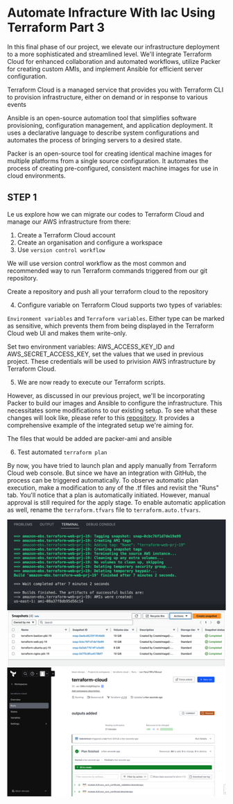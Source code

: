 # Automate Infracture With Iac Using Terraform Part 3

In this final phase of our project, we elevate our infrastructure deployment to a more sophisticated and streamlined level. We'll integrate Terraform Cloud for enhanced collaboration and automated workflows, utilize Packer for creating custom AMIs, and implement Ansible for efficient server configuration.

Terraform Cloud is a managed service that provides you with Terraform CLI to provision infrastructure, either on demand or in response to various events

Ansible is an open-source automation tool that simplifies software provisioning, configuration management, and application deployment. It uses a declarative language to describe system configurations and automates the process of bringing servers to a desired state.

Packer is an open-source tool for creating identical machine images for multiple platforms from a single source configuration. It automates the process of creating pre-configured, consistent machine images for use in cloud environments.


## STEP 1
Le us explore how we can migrate our codes to Terraform Cloud and manage our AWS infrastructure from there:

1. Create a Terraform Cloud account
2. Create an organisation and configure a workspace
3. Use `version control workflow`

We will use version control workflow as the most common and recommended way to run Terraform commands triggered from our git repository.

Create a repository and push all your terraform cloud to the repository

4. Configure variable on 
Terraform Cloud supports two types of variables: 

`Environment variables` and `Terraform variables`. Either type can be marked as sensitive, which prevents them from being displayed in the Terraform Cloud web UI and makes them write-only.

Set two environment variables: AWS_ACCESS_KEY_ID and AWS_SECRET_ACCESS_KEY, set the values that we used in previous project. These credentials will be used to privision AWS infrastructure by Terraform Cloud.

5. We are now ready to execute our Terraform scripts. 

However, as discussed in our previous project, we'll be incorporating Packer to build our images and Ansible to configure the infrastructure. This necessitates some modifications to our existing setup. To see what these changes will look like, please refer to this [repository](https://github.com/babslekson/terraform-cloud). It provides a comprehensive example of the integrated setup we're aiming for.

The files that would be added are packer-ami and ansible

6. Test automated `terraform plan`

By now, you have tried to launch plan and apply manually from Terraform Cloud web console. But since we have an integration with GitHub, the process can be triggered automatically. To observe automatic plan execution, make a modification to any of the .tf files and revisit the "Runs" tab. You'll notice that a plan is automatically initiated. However, manual approval is still required for the apply stage. To enable automatic application as well, rename the `terraform.tfvars` file to `terraform.auto.tfvars`.


![ami](pbl19/ami.png)
![aws-ami](pbl19/aws-ami.png)
![terraform-cloud-plan](pbl19/terraform-cloud.png)